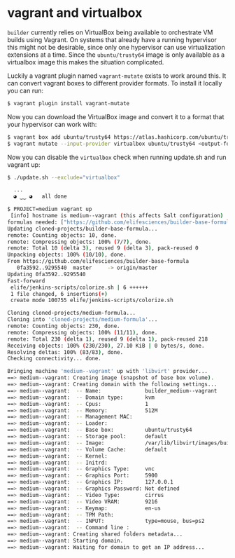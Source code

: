 # vagrant and virtualbox

`builder` currently relies on VirtualBox being available to orchestrate VM
builds using Vagrant.  On systems that already have a running hypervisor this
might not be desirable, since only one hypervisor can use virtualization
extensions at a time.  Since the `ubuntu/trusty64` image is only available as a
virtualbox image this makes the situation complicated.

Luckily a vagrant plugin named `vagrant-mutate` exists to work around this.  It
can convert vagrant boxes to different provider formats.  To install it locally
you can run:

```bash
$ vagrant plugin install vagrant-mutate
```

Now you can download the VirtualBox image and convert it to a format that your hypervisor can work with:

```bash
$ vagrant box add ubuntu/trusty64 https://atlas.hashicorp.com/ubuntu/trusty64
$ vagrant mutate --input-provider virtualbox ubuntu/trusty64 <output-format> # libvirt, bhyve, kvm
```

Now you can disable the `virtualbox` check when running update.sh and run vagrant up:

```bash
$ ./update.sh --exclude="virtualbox"

  ...
  ◕ ‿‿ ◕   all done

$ PROJECT=medium vagrant up
 [info] hostname is medium--vagrant (this affects Salt configuration)
formulas needed: ["https://github.com/elifesciences/builder-base-formula", "https://github.com/elifesciences/medium-formula"]
Updating cloned-projects/builder-base-formula...
remote: Counting objects: 10, done.
remote: Compressing objects: 100% (7/7), done.
remote: Total 10 (delta 3), reused 9 (delta 3), pack-reused 0
Unpacking objects: 100% (10/10), done.
From https://github.com/elifesciences/builder-base-formula
   0fa3592..9295540  master     -> origin/master
Updating 0fa3592..9295540
Fast-forward
 elife/jenkins-scripts/colorize.sh | 6 ++++++
 1 file changed, 6 insertions(+)
 create mode 100755 elife/jenkins-scripts/colorize.sh

Cloning cloned-projects/medium-formula...
Cloning into 'cloned-projects/medium-formula'...
remote: Counting objects: 230, done.
remote: Compressing objects: 100% (11/11), done.
remote: Total 230 (delta 1), reused 9 (delta 1), pack-reused 218
Receiving objects: 100% (230/230), 27.10 KiB | 0 bytes/s, done.
Resolving deltas: 100% (83/83), done.
Checking connectivity... done.

Bringing machine 'medium--vagrant' up with 'libvirt' provider...
==> medium--vagrant: Creating image (snapshot of base box volume).
==> medium--vagrant: Creating domain with the following settings...
==> medium--vagrant:  -- Name:              builder_medium--vagrant
==> medium--vagrant:  -- Domain type:       kvm
==> medium--vagrant:  -- Cpus:              1
==> medium--vagrant:  -- Memory:            512M
==> medium--vagrant:  -- Management MAC:    
==> medium--vagrant:  -- Loader:            
==> medium--vagrant:  -- Base box:          ubuntu/trusty64
==> medium--vagrant:  -- Storage pool:      default
==> medium--vagrant:  -- Image:             /var/lib/libvirt/images/builder_medium--vagrant.img (40G)
==> medium--vagrant:  -- Volume Cache:      default
==> medium--vagrant:  -- Kernel:            
==> medium--vagrant:  -- Initrd:            
==> medium--vagrant:  -- Graphics Type:     vnc
==> medium--vagrant:  -- Graphics Port:     5900
==> medium--vagrant:  -- Graphics IP:       127.0.0.1
==> medium--vagrant:  -- Graphics Password: Not defined
==> medium--vagrant:  -- Video Type:        cirrus
==> medium--vagrant:  -- Video VRAM:        9216
==> medium--vagrant:  -- Keymap:            en-us
==> medium--vagrant:  -- TPM Path:          
==> medium--vagrant:  -- INPUT:             type=mouse, bus=ps2
==> medium--vagrant:  -- Command line : 
==> medium--vagrant: Creating shared folders metadata...
==> medium--vagrant: Starting domain.
==> medium--vagrant: Waiting for domain to get an IP address...

